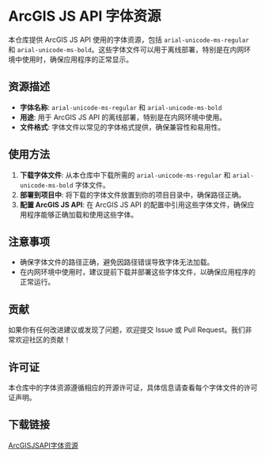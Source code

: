 # ArcGIS JS API 字体资源

本仓库提供 ArcGIS JS API 使用的字体资源，包括 `arial-unicode-ms-regular` 和 `arial-unicode-ms-bold`。这些字体文件可以用于离线部署，特别是在内网环境中使用时，确保应用程序的正常显示。

## 资源描述

- **字体名称**: `arial-unicode-ms-regular` 和 `arial-unicode-ms-bold`
- **用途**: 用于 ArcGIS JS API 的离线部署，特别是在内网环境中使用。
- **文件格式**: 字体文件以常见的字体格式提供，确保兼容性和易用性。

## 使用方法

1. **下载字体文件**: 从本仓库中下载所需的 `arial-unicode-ms-regular` 和 `arial-unicode-ms-bold` 字体文件。
2. **部署到项目中**: 将下载的字体文件放置到你的项目目录中，确保路径正确。
3. **配置 ArcGIS JS API**: 在 ArcGIS JS API 的配置中引用这些字体文件，确保应用程序能够正确加载和使用这些字体。

## 注意事项

- 确保字体文件的路径正确，避免因路径错误导致字体无法加载。
- 在内网环境中使用时，建议提前下载并部署这些字体文件，以确保应用程序的正常运行。

## 贡献

如果你有任何改进建议或发现了问题，欢迎提交 Issue 或 Pull Request。我们非常欢迎社区的贡献！

## 许可证

本仓库中的字体资源遵循相应的开源许可证，具体信息请查看每个字体文件的许可证声明。

## 下载链接

[ArcGISJSAPI字体资源](https://pan.quark.cn/s/2f4cf65c2c34)